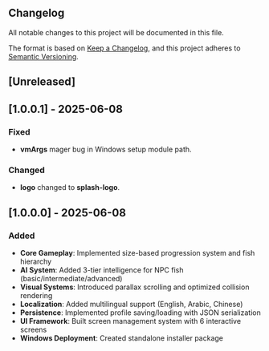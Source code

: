 ## Changelog
All notable changes to this project will be documented in this file.

The format is based on [Keep a Changelog](https://keepachangelog.com/en/1.1.0/),
and this project adheres to [Semantic Versioning](https://semver.org/spec/v2.0.0.html).

## [Unreleased]

## [1.0.0.1] - 2025-06-08
### Fixed
- **vmArgs** mager bug in Windows setup module path.

### Changed
- **logo** changed to **splash-logo**.

## [1.0.0.0] - 2025-06-08
### Added
- **Core Gameplay**: Implemented size-based progression system and fish hierarchy
- **AI System**: Added 3-tier intelligence for NPC fish (basic/intermediate/advanced)
- **Visual Systems**: Introduced parallax scrolling and optimized collision rendering
- **Localization**: Added multilingual support (English, Arabic, Chinese)
- **Persistence**: Implemented profile saving/loading with JSON serialization
- **UI Framework**: Built screen management system with 6 interactive screens
- **Windows Deployment**: Created standalone installer package